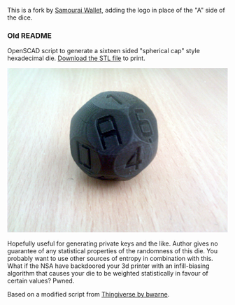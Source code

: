 This is a fork by [Samourai Wallet](https://samouraiwallet.com/), adding the logo in place of the "A" side of the dice.

### Old README

OpenSCAD script to generate a sixteen sided "spherical cap" style hexadecimal die. [Download the STL file](./sixteen-sided-hexidecimal-die.stl) to print.

![Photo of the printed hexadecimal die](./hexadecimal-dice-photo.jpg)

Hopefully useful for generating private keys and the like. Author gives no guarantee of any statistical properties of the randomness of this die. You probably want to use other sources of entropy in combination with this. What if the NSA have backdoored your 3d printer with an infill-biasing algorithm that causes your die to be weighted statistically in favour of certain values? Pwned.

Based on a modified script from [Thingiverse by bwarne](http://www.thingiverse.com/thing:58408/#files).
